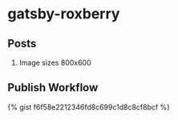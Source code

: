 # gatsby-roxberry

## Posts
1. Image sizes 800x600

## Publish Workflow
<script src="https://gist.github.com/roxberry/f6f58e2212346fd8c699c1d8c8cf8bcf.js"></script>

{% gist f6f58e2212346fd8c699c1d8c8cf8bcf %}
